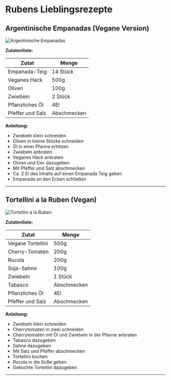 # **Rubens Lieblingsrezepte**

## Argentinische Empanadas (Vegane Version)

![Argentinische Empanadas](https://cdn7.kiwilimon.com/brightcove/7151/7151.jpg)

**Zutatenliste:**

| Zutat            | Menge       |
| ---------------- | ----------- |
| Empanada-Teig    | 14 Stück    |
| Veganes Hack     | 500g        |
| Oliven           | 100g        |
| Zwiebeln         | 2 Stück     |
| Pflanzliches Öl  | 4El         |
| Pfeffer und Salz | Abschmecken |

**Anleitung:**

-   Zwiebeln klein schneiden
-   Oliven in kleine Stücke schneiden
-   Öl in einer Pfanne erhitzen
-   Zwiebeln anbraten
-   Veganes Hack anbraten
-   Oliven und Eier dazugeben
-   Mit Pfeffer und Salz abschmecken
-   Ca. 2 El des Inhalts auf einen Empanada Teig geben
-   Empanada an den Ecken schließen

---

## Tortellini a la Ruben (Vegan)

![Tortellini a la Ruben](https://www.waseigenes.com/wp-content/uploads/2021/06/Rezept-Tortellini-Salat-Carprese-waseigenes.com-3.jpg)

**Zutatenliste:**

| Zutat             | Menge       |
| ----------------- | ----------- |
| Vegane Tortellini | 500g        |
| Cherry-Tomaten    | 200g        |
| Rucola            | 200g        |
| Soja-Sahne        | 100g        |
| Zwiebeln          | 1 Stück     |
| Tabasco           | Abschmecken |
| Pflanzliches Öl   | 4El         |
| Pfeffer und Salz  | Abschmecken |

**Anleitung:**

-   Zwiebeln klein schneiden
-   Cherrytomaten in zwei schneiden
-   Cherrytomaten mit Öl und Zwiebeln in der Pfanne anbraten
-   Tabasco dazugeben
-   Sahne dazugeben
-   Mit Salz und Pfeffer abschmecken
-   Tortellini kochen
-   Rucola in die Soße geben
-   Gekochte Tortellini dazugeben

---
